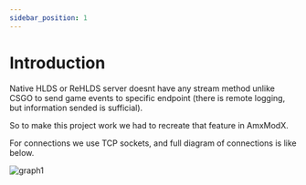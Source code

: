 ```yaml
---
sidebar_position: 1
---
```


# Introduction

Native HLDS or ReHLDS server doesnt have any stream method unlike CSGO to send game events to specific endpoint (there is remote logging, but information sended is sufficial).


So to make this project work we had to recreate that feature in AmxModX. 


For connections we use TCP sockets, and full diagram of connections is like below.

![graph1](/img/tutorial/graph1.png)